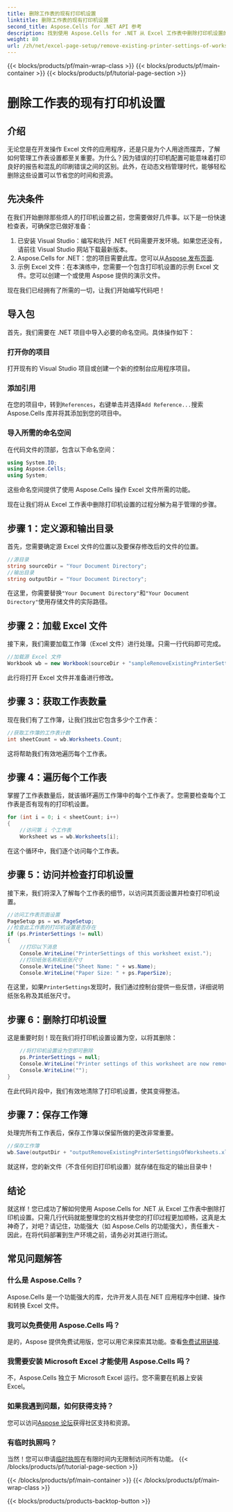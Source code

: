```yaml
---
title: 删除工作表的现有打印机设置
linktitle: 删除工作表的现有打印机设置
second_title: Aspose.Cells for .NET API 参考
description: 找到使用 Aspose.Cells for .NET 从 Excel 工作表中删除打印机设置的分步指南，轻松提高文档的打印质量。
weight: 80
url: /zh/net/excel-page-setup/remove-existing-printer-settings-of-worksheets/
---
```


{{< blocks/products/pf/main-wrap-class >}}
{{< blocks/products/pf/main-container >}}
{{< blocks/products/pf/tutorial-page-section >}}

# 删除工作表的现有打印机设置

## 介绍

无论您是在开发操作 Excel 文件的应用程序，还是只是为个人用途而摆弄，了解如何管理工作表设置都至关重要。为什么？因为错误的打印机配置可能意味着打印良好的报告和混乱的印刷错误之间的区别。此外，在动态文档管理时代，能够轻松删除这些设置可以节省您的时间和资源。

## 先决条件

在我们开始删除那些烦人的打印机设置之前，您需要做好几件事。以下是一份快速检查表，可确保您已做好准备：

1. 已安装 Visual Studio：编写和执行 .NET 代码需要开发环境。如果您还没有，请前往 Visual Studio 网站下载最新版本。
2.  Aspose.Cells for .NET：您的项目需要此库。您可以从[Aspose 发布页面](https://releases.aspose.com/cells/net/).
3. 示例 Excel 文件：在本演练中，您需要一个包含打印机设置的示例 Excel 文件。您可以创建一个或使用 Aspose 提供的演示文件。

现在我们已经拥有了所需的一切，让我们开始编写代码吧！

## 导入包

首先，我们需要在 .NET 项目中导入必要的命名空间。具体操作如下：

### 打开你的项目

打开现有的 Visual Studio 项目或创建一个新的控制台应用程序项目。

### 添加引用

在您的项目中，转到`References`，右键单击并选择`Add Reference...`搜索 Aspose.Cells 库并将其添加到您的项目中。

### 导入所需的命名空间

在代码文件的顶部，包含以下命名空间：

```csharp
using System.IO;
using Aspose.Cells;
using System;
```

这些命名空间提供了使用 Aspose.Cells 操作 Excel 文件所需的功能。

现在让我们将从 Excel 工作表中删除打印机设置的过程分解为易于管理的步骤。

## 步骤 1：定义源和输出目录

首先，您需要确定源 Excel 文件的位置以及要保存修改后的文件的位置。

```csharp
//源目录
string sourceDir = "Your Document Directory";
//输出目录
string outputDir = "Your Document Directory";
```

在这里，你需要替换`"Your Document Directory"`和`"Your Document Directory"`使用存储文件的实际路径。

## 步骤 2：加载 Excel 文件

接下来，我们需要加载工作簿（Excel 文件）进行处理。只需一行代码即可完成。

```csharp
//加载源 Excel 文件
Workbook wb = new Workbook(sourceDir + "sampleRemoveExistingPrinterSettingsOfWorksheets.xlsx");
```

此行将打开 Excel 文件并准备进行修改。

## 步骤 3：获取工作表数量

现在我们有了工作簿，让我们找出它包含多少个工作表：

```csharp
//获取工作簿的工作表计数
int sheetCount = wb.Worksheets.Count;
```

这将帮助我们有效地遍历每个工作表。

## 步骤 4：遍历每个工作表

掌握了工作表数量后，就该循环遍历工作簿中的每个工作表了。您需要检查每个工作表是否有现有的打印机设置。

```csharp
for (int i = 0; i < sheetCount; i++)
{
    //访问第 i 个工作表
    Worksheet ws = wb.Worksheets[i];
```

在这个循环中，我们逐个访问每个工作表。

## 步骤 5：访问并检查打印机设置

接下来，我们将深入了解每个工作表的细节，以访问其页面设置并检查打印机设置。

```csharp
//访问工作表页面设置
PageSetup ps = ws.PageSetup;
//检查此工作表的打印机设置是否存在
if (ps.PrinterSettings != null)
{
    //打印以下消息
    Console.WriteLine("PrinterSettings of this worksheet exist.");
    //打印纸张名称和纸张尺寸
    Console.WriteLine("Sheet Name: " + ws.Name);
    Console.WriteLine("Paper Size: " + ps.PaperSize);
```

在这里，如果`PrinterSettings`发现时，我们通过控制台提供一些反馈，详细说明纸张名称及其纸张尺寸。

## 步骤 6：删除打印机设置

这是重要时刻！现在我们将打印机设置设置为空，以将其删除：

```csharp
    //将打印机设置设为空即可删除
    ps.PrinterSettings = null;
    Console.WriteLine("Printer settings of this worksheet are now removed by setting it null.");
    Console.WriteLine("");
}
```

在此代码片段中，我们有效地清除了打印机设置，使其变得整洁。

## 步骤 7：保存工作簿

处理完所有工作表后，保存工作簿以保留所做的更改非常重要。

```csharp
//保存工作簿
wb.Save(outputDir + "outputRemoveExistingPrinterSettingsOfWorksheets.xlsx");
```

就这样，您的新文件（不含任何旧打印机设置）就存储在指定的输出目录中！

## 结论

就这样！您已成功了解如何使用 Aspose.Cells for .NET 从 Excel 工作表中删除打印机设置。只需几行代码就能整理您的文档并使您的打印过程更加顺畅，这真是太神奇了，对吧？请记住，功能强大（如 Aspose.Cells 的功能强大），责任重大 - 因此，在将代码部署到生产环境之前，请务必对其进行测试。

## 常见问题解答

### 什么是 Aspose.Cells？  
Aspose.Cells 是一个功能强大的库，允许开发人员在.NET 应用程序中创建、操作和转换 Excel 文件。

### 我可以免费使用 Aspose.Cells 吗？  
是的，Aspose 提供免费试用版，您可以用它来探索其功能。查看[免费试用链接](https://releases.aspose.com/).

### 我需要安装 Microsoft Excel 才能使用 Aspose.Cells 吗？  
不，Aspose.Cells 独立于 Microsoft Excel 运行。您不需要在机器上安装 Excel。

### 如果我遇到问题，如何获得支持？  
您可以访问[Aspose 论坛](https://forum.aspose.com/c/cells/9)获得社区支持和资源。

### 有临时执照吗？  
当然！您可以申请[临时执照](https://purchase.aspose.com/temporary-license/)在有限时间内无限制访问所有功能。
{{< /blocks/products/pf/tutorial-page-section >}}

{{< /blocks/products/pf/main-container >}}
{{< /blocks/products/pf/main-wrap-class >}}

{{< blocks/products/products-backtop-button >}}
